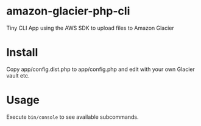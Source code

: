 # amazon-glacier-php-cli
Tiny CLI App using the AWS SDK to upload files to Amazon Glacier

# Install
Copy app/config.dist.php to app/config.php and edit with your own Glacier vault etc.

# Usage

Execute `bin/console` to see available subcommands.
